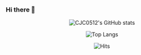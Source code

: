 ### Hi there 👋

<div align="center">
  
![CJC0512's GitHub stats](https://github-readme-stats.vercel.app/api?username=CJC0512&show_icons=true&theme=transparent)

![Top Langs](https://github-readme-stats.vercel.app/api/top-langs/?username=CJC0512&layout=compact&langs_count=6&card_width=445)

![Hits](https://hits.seeyoufarm.com/api/count/incr/badge.svg?url=https%3A%2F%2Fgithub.com%2FCJC0512&count_bg=%2379C83D&title_bg=%23555555&icon=&icon_color=%23E7E7E7&title=hits&edge_flat=false)

</div>


<!--
**CJC0512/CJC0512** is a ✨ _special_ ✨ repository because its `README.md` (this file) appears on your GitHub profile.

Here are some ideas to get you started:

- 🔭 I’m currently working on ...
- 🌱 I’m currently learning ...
- 👯 I’m looking to collaborate on ...
- 🤔 I’m looking for help with ...
- 💬 Ask me about ...
- 📫 How to reach me: ...
- 😄 Pronouns: ...
- ⚡ Fun fact: ...
-->
